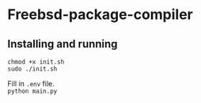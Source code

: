 # Freebsd-package-compiler

## Installing and running

```
chmod +x init.sh 
sudo ./init.sh
```
Fill in `.env` file. <br>
`python main.py`
